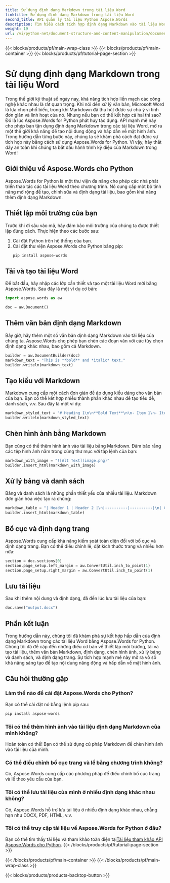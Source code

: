```yaml
---
title: Sử dụng định dạng Markdown trong tài liệu Word
linktitle: Sử dụng định dạng Markdown trong tài liệu Word
second_title: API quản lý tài liệu Python Aspose.Words
description: Tìm hiểu cách tích hợp định dạng Markdown vào tài liệu Word bằng Aspose.Words cho Python. Hướng dẫn từng bước với các ví dụ mã để tạo nội dung động và hấp dẫn về mặt hình ảnh.
weight: 19
url: /vi/python-net/document-structure-and-content-manipulation/document-markdown/
---
```


{{< blocks/products/pf/main-wrap-class >}}
{{< blocks/products/pf/main-container >}}
{{< blocks/products/pf/tutorial-page-section >}}

# Sử dụng định dạng Markdown trong tài liệu Word


Trong thế giới kỹ thuật số ngày nay, khả năng tích hợp liền mạch các công nghệ khác nhau là rất quan trọng. Khi nói đến xử lý văn bản, Microsoft Word là lựa chọn phổ biến, trong khi Markdown đã thu hút được sự chú ý vì tính đơn giản và linh hoạt của nó. Nhưng nếu bạn có thể kết hợp cả hai thì sao? Đó là lúc Aspose.Words for Python phát huy tác dụng. API mạnh mẽ này cho phép bạn tận dụng định dạng Markdown trong các tài liệu Word, mở ra một thế giới khả năng để tạo nội dung động và hấp dẫn về mặt hình ảnh. Trong hướng dẫn từng bước này, chúng ta sẽ khám phá cách đạt được sự tích hợp này bằng cách sử dụng Aspose.Words for Python. Vì vậy, hãy thắt dây an toàn khi chúng ta bắt đầu hành trình kỳ diệu của Markdown trong Word!

## Giới thiệu về Aspose.Words cho Python

Aspose.Words for Python là một thư viện đa năng cho phép các nhà phát triển thao tác các tài liệu Word theo chương trình. Nó cung cấp một bộ tính năng mở rộng để tạo, chỉnh sửa và định dạng tài liệu, bao gồm khả năng thêm định dạng Markdown.

## Thiết lập môi trường của bạn

Trước khi đi sâu vào mã, hãy đảm bảo môi trường của chúng ta được thiết lập đúng cách. Thực hiện theo các bước sau:

1. Cài đặt Python trên hệ thống của bạn.
2. Cài đặt thư viện Aspose.Words cho Python bằng pip:
   ```bash
   pip install aspose-words
   ```

## Tải và tạo tài liệu Word

Để bắt đầu, hãy nhập các lớp cần thiết và tạo một tài liệu Word mới bằng Aspose.Words. Sau đây là một ví dụ cơ bản:

```python
import aspose.words as aw

doc = aw.Document()
```

## Thêm văn bản định dạng Markdown

Bây giờ, hãy thêm một số văn bản định dạng Markdown vào tài liệu của chúng ta. Aspose.Words cho phép bạn chèn các đoạn văn với các tùy chọn định dạng khác nhau, bao gồm cả Markdown.

```python
builder = aw.DocumentBuilder(doc)
markdown_text = "This is **bold** and *italic* text."
builder.writeln(markdown_text)
```

## Tạo kiểu với Markdown

Markdown cung cấp một cách đơn giản để áp dụng kiểu dáng cho văn bản của bạn. Bạn có thể kết hợp nhiều thành phần khác nhau để tạo tiêu đề, danh sách, v.v. Sau đây là một ví dụ:

```python
markdown_styled_text = "# Heading 1\n\n**Bold Text**\n\n- Item 1\n- Item 2"
builder.writeln(markdown_styled_text)
```

## Chèn hình ảnh bằng Markdown

Bạn cũng có thể thêm hình ảnh vào tài liệu bằng Markdown. Đảm bảo rằng các tệp hình ảnh nằm trong cùng thư mục với tập lệnh của bạn:

```python
markdown_with_image = "![Alt Text](image.png)"
builder.insert_html(markdown_with_image)
```

## Xử lý bảng và danh sách

Bảng và danh sách là những phần thiết yếu của nhiều tài liệu. Markdown đơn giản hóa việc tạo ra chúng:

```python
markdown_table = "| Header 1 | Header 2 |\n|----------|----------|\n| Cell 1   | Cell 2   |"
builder.insert_html(markdown_table)
```

## Bố cục và định dạng trang

Aspose.Words cung cấp khả năng kiểm soát toàn diện đối với bố cục và định dạng trang. Bạn có thể điều chỉnh lề, đặt kích thước trang và nhiều hơn nữa:

```python
section = doc.sections[0]
section.page_setup.left_margin = aw.ConvertUtil.inch_to_point(1)
section.page_setup.right_margin = aw.ConvertUtil.inch_to_point(1)
```

## Lưu tài liệu

Sau khi thêm nội dung và định dạng, đã đến lúc lưu tài liệu của bạn:

```python
doc.save("output.docx")
```

## Phần kết luận

Trong hướng dẫn này, chúng tôi đã khám phá sự kết hợp hấp dẫn của định dạng Markdown trong các tài liệu Word bằng Aspose.Words for Python. Chúng tôi đã đề cập đến những điều cơ bản về thiết lập môi trường, tải và tạo tài liệu, thêm văn bản Markdown, định dạng, chèn hình ảnh, xử lý bảng và danh sách, và định dạng trang. Sự tích hợp mạnh mẽ này mở ra vô số khả năng sáng tạo để tạo nội dung năng động và hấp dẫn về mặt hình ảnh.

## Câu hỏi thường gặp

### Làm thế nào để cài đặt Aspose.Words cho Python?

Bạn có thể cài đặt nó bằng lệnh pip sau:
```bash
pip install aspose-words
```

### Tôi có thể thêm hình ảnh vào tài liệu định dạng Markdown của mình không?

Hoàn toàn có thể! Bạn có thể sử dụng cú pháp Markdown để chèn hình ảnh vào tài liệu của mình.

### Có thể điều chỉnh bố cục trang và lề bằng chương trình không?

Có, Aspose.Words cung cấp các phương pháp để điều chỉnh bố cục trang và lề theo yêu cầu của bạn.

### Tôi có thể lưu tài liệu của mình ở nhiều định dạng khác nhau không?

Có, Aspose.Words hỗ trợ lưu tài liệu ở nhiều định dạng khác nhau, chẳng hạn như DOCX, PDF, HTML, v.v.

### Tôi có thể truy cập tài liệu về Aspose.Words for Python ở đâu?

 Bạn có thể tìm thấy tài liệu và tham khảo toàn diện tại[Tài liệu tham khảo API Aspose.Words cho Python](https://reference.aspose.com/words/python-net/).
{{< /blocks/products/pf/tutorial-page-section >}}

{{< /blocks/products/pf/main-container >}}
{{< /blocks/products/pf/main-wrap-class >}}

{{< blocks/products/products-backtop-button >}}
